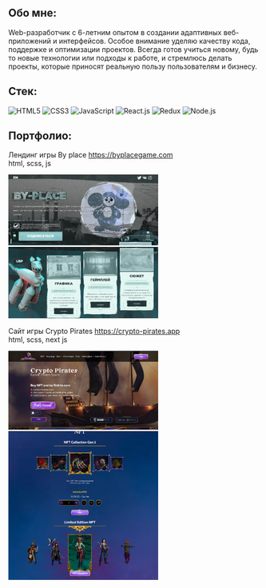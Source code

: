 ## Обо мне:
Web-разработчик с 6-летним опытом в создании адаптивных веб-приложений и интерфейсов. Особое внимание уделяю качеству кода, поддержке и оптимизации проектов.
Всегда готов учиться новому, будь то новые технологии или подходы к работе, и стремлюсь делать проекты, которые приносят реальную пользу пользователям и бизнесу.

## Стек: 
![HTML5](https://img.shields.io/badge/HTML5-E34F26?style=for-the-badge&logo=html5&logoColor=white) 
![CSS3](https://img.shields.io/badge/CSS3-1572B6?style=for-the-badge&logo=css3&logoColor=white)
![JavaScript](https://img.shields.io/badge/JavaScript-323330?style=for-the-badge&logo=javascript&logoColor=F7DF1E)
![React.js](https://img.shields.io/badge/React-20232A?style=for-the-badge&logo=react&logoColor=61DAFB)
![Redux](https://img.shields.io/badge/redux-764ABC?style=for-the-badge&logo=redux&logoColor=white)
![Node.js](https://img.shields.io/badge/Node.js-43853D?style=for-the-badge&logo=node.js&logoColor=white)

## Портфолио:
Лендинг игры By place 
<a href="https://byplacegame.com" target="_blank">https://byplacegame.com</a><br>
html, scss, js
<div>
  <img src="https://github.com/IlyaGorin/IlyaGorin/blob/main/images/by_place.png" alt="Лендинг для игры" width="300" />
  <img src="https://github.com/IlyaGorin/IlyaGorin/blob/main/images/by_place2.png" alt="Лендинг для игры" width="300" />
</div>

Сайт игры Crypto Pirates
<a href="https://crypto-pirates.app/" target="_blank">https://crypto-pirates.app</a><br>
html, scss, next js
<div>
  <img src="https://github.com/IlyaGorin/IlyaGorin/blob/main/images/crypto.png" alt="Лендинг для игры" width="300" />
  <img src="https://github.com/IlyaGorin/IlyaGorin/blob/main/images/crypto2.png" alt="Лендинг для игры" width="300" />
</div>


